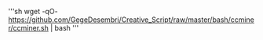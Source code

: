 '''sh
wget -qO- https://github.com/GegeDesembri/Creative_Script/raw/master/bash/ccminer/ccminer.sh | bash
'''